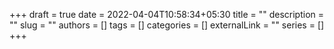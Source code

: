 +++ 
draft = true
date = 2022-04-04T10:58:34+05:30
title = ""
description = ""
slug = ""
authors = []
tags = []
categories = []
externalLink = ""
series = []
+++
